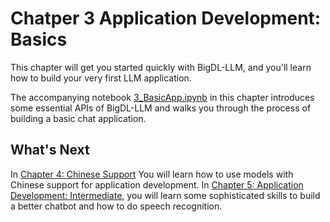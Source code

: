 # Chatper 3 Application Development: Basics

This chapter will get you started quickly with BigDL-LLM, and you'll learn how to build your very first LLM application. 

The accompanying notebook  [3_BasicApp.ipynb](./3_BasicApp.ipynb) in this chapter introduces some essential APIs of BigDL-LLM and walks you through the process of building a basic chat application.

## What's Next

In [Chapter 4: Chinese Support](../ch_4_Chinese_Support/) You will learn how to use models with Chinese support for application development. In [Chapter 5: Application Development: Intermediate](../ch_5_AppDev_Intermediate/), you will learn some sophisticated skills to build a better chatbot and how to do speech recognition.  